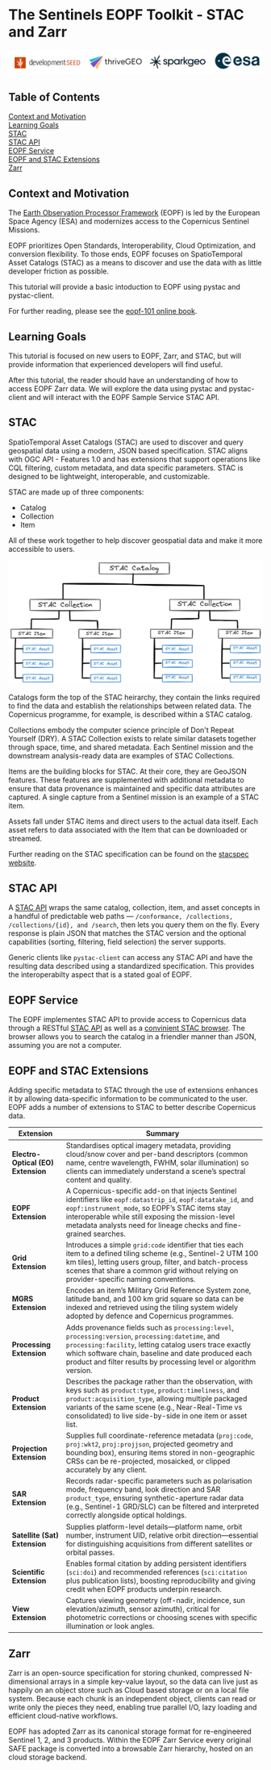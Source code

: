 # The Sentinels EOPF Toolkit - STAC and Zarr

![EOPF Consortium members](../img/logos.png)

## Table of Contents
[Context and Motivation](#context-and-motivation)<br />
[Learning Goals](#learning-goals)<br />
[STAC](#stac)<br/>
[STAC API](#stac-api)<br/>
[EOPF Service](#eopf-service)<br/>
[EOPF and STAC Extensions](#eopf-and-stac-extensions)<br/>
[Zarr](#zarr)<br/>

## Context and Motivation

The [Earth Observation Processor Framework](https://eopf.copernicus.eu/) (EOPF) is led by the European Space Agency (ESA) and modernizes access to the Copernicus Sentinel Missions.

EOPF prioritizes Open Standards, Interoperability, Cloud Optimization, and conversion flexibility. To those ends, EOPF focuses on SpatioTemporal Asset Catalogs (STAC) as a means to discover and use the data with as little developer friction as possible.

This tutorial will provide a basic intoduction to EOPF using pystac and pystac-client.

For further reading, please see the [eopf-101 online book](https://github.com/eopf-toolkit/eopf-101).

## Learning Goals

This tutorial is focused on new users to EOPF, Zarr, and STAC, but will provide information that experienced developers will find useful.

After this tutorial, the reader should have an understanding of how to access EOPF Zarr data. We will explore the data using pystac and pystac-client and will interact with the EOPF Sample Service STAC API.

## STAC

SpatioTemporal Asset Catalogs (STAC) are used to discover and query geospatial data using a modern, JSON based specification. STAC aligns with OGC API - Features 1.0 and has extensions that support operations like CQL filtering, custom metadata, and data specific parameters. STAC is designed to be lightweight, interoperable, and customizable.

STAC are made up of three components:

- Catalog
- Collection
- Item

All of these work together to help discover geospatial data and make it more accessible to users.

![Example of a basic STAC](../img/STAC_example.png)

Catalogs form the top of the STAC heirarchy, they contain the links required to find the data and establish the relationships between related data. The Copernicus programme, for example, is described within a STAC catalog.

Collections embody the computer science principle of Don't Repeat Yourself (DRY). A STAC Collection exists to relate similar datasets together through space, time, and shared metadata. Each Sentinel mission and the downstream analysis-ready data are examples of STAC Collections.

Items are the building blocks for STAC. At their core, they are GeoJSON features. These features are supplemented with additional metadata to ensure that data provenance is maintained and specific data attributes are captured. A single capture from a Sentinel mission is an example of a STAC item.

Assets fall under STAC items and direct users to the actual data itself. Each asset refers to data associated with the Item that can be downloaded or streamed.

Further reading on the STAC specification can be found on the [stacspec website](https://stacspec.org/en/tutorials/intro-to-stac/).

## STAC API

A [STAC API](https://github.com/radiantearth/stac-api-spec) wraps the same catalog, collection, item, and asset concepts in a handful of predictable web paths — `/conformance, /collections, /collections/{id}, and /search`, then lets you query them on the fly. Every response is plain JSON that matches the STAC version and the optional capabilities (sorting, filtering, field selection) the server supports.

Generic clients like `pystac-client` can access any STAC API and have the resulting data described using a standardized specification. This provides the interoperabilty aspect that is a stated goal of EOPF.

## EOPF Service

The EOPF implementes STAC API to provide access to Copernicus data through a RESTful [STAC API](https://stac.core.eopf.eodc.eu) as well as a [convinient STAC browser](https://stac.browser.user.eopf.eodc.eu/). The browser allows you to search the catalog in a friendler manner than JSON, assuming you are not a computer.

## EOPF and STAC Extensions

Adding specific metadata to STAC through the use of extensions enhances it by allowing data-specific information to be communicated to the user. EOPF adds a number of extensions to STAC to better describe Copernicus data.

| **Extension**         | **Summary** |
|------------------------|-------------|
| **Electro-Optical (EO) Extension** | Standardises optical imagery metadata, providing cloud/snow cover and per-band descriptors (common name, centre wavelength, FWHM, solar illumination) so clients can immediately understand a scene’s spectral content and quality. |
| **EOPF Extension**        | A Copernicus-specific add-on that injects Sentinel identifiers like `eopf:datastrip_id`, `eopf:datatake_id`, and `eopf:instrument_mode`, so EOPF’s STAC items stay interoperable while still exposing the mission-level metadata analysts need for lineage checks and fine-grained searches. |
| **Grid Extension**        | Introduces a simple `grid:code` identifier that ties each item to a defined tiling scheme (e.g., Sentinel-2 UTM 100 km tiles), letting users group, filter, and batch-process scenes that share a common grid without relying on provider-specific naming conventions. |
| **MGRS Extension**        | Encodes an item’s Military Grid Reference System zone, latitude band, and 100 km grid square so data can be indexed and retrieved using the tiling system widely adopted by defence and Copernicus programmes. |
| **Processing Extension** | Adds provenance fields such as `processing:level`, `processing:version`, `processing:datetime`, and `processing:facility`, letting catalog users trace exactly which software chain, baseline and date produced each product and filter results by processing level or algorithm version. |
| **Product Extension**     | Describes the package rather than the observation, with keys such as `product:type`, `product:timeliness`, and `product:acquisition_type`, allowing multiple packaged variants of the same scene (e.g., Near-Real-Time vs consolidated) to live side-by-side in one item or asset list. |
| **Projection Extension**  | Supplies full coordinate-reference metadata (`proj:code`, `proj:wkt2`, `proj:projjson`, projected geometry and bounding box), ensuring items stored in non-geographic CRSs can be re-projected, mosaicked, or clipped accurately by any client. |
| **SAR Extension**         | Records radar-specific parameters such as polarisation mode, frequency band, look direction and SAR `product_type`, ensuring synthetic-aperture radar data (e.g., Sentinel-1 GRD/SLC) can be filtered and interpreted correctly alongside optical holdings. |
| **Satellite (Sat) Extension** | Supplies platform-level details—platform name, orbit number, instrument UID, relative orbit direction—essential for distinguishing acquisitions from different satellites or orbital passes. |
| **Scientific Extension**  | Enables formal citation by adding persistent identifiers (`sci:doi`) and recommended references (`sci:citation` plus publication lists), boosting reproducibility and giving credit when EOPF products underpin research. |
| **View Extension**        | Captures viewing geometry (off-nadir, incidence, sun elevation/azimuth, sensor azimuth), critical for photometric corrections or choosing scenes with specific illumination or look angles. |

## Zarr

Zarr is an open-source specification for storing chunked, compressed N-dimensional arrays in a simple key-value layout, so the data can live just as happily on an object store such as Cloud based storage or on a local file system. Because each chunk is an independent object, clients can read or write only the pieces they need, enabling true parallel I/O, lazy loading and efficient cloud-native workflows.

EOPF has adopted Zarr as its canonical storage format for re-engineered Sentinel 1, 2, and 3 products. Within the EOPF Zarr Service every original SAFE package is converted into a browsable Zarr hierarchy, hosted on an cloud storage backend.